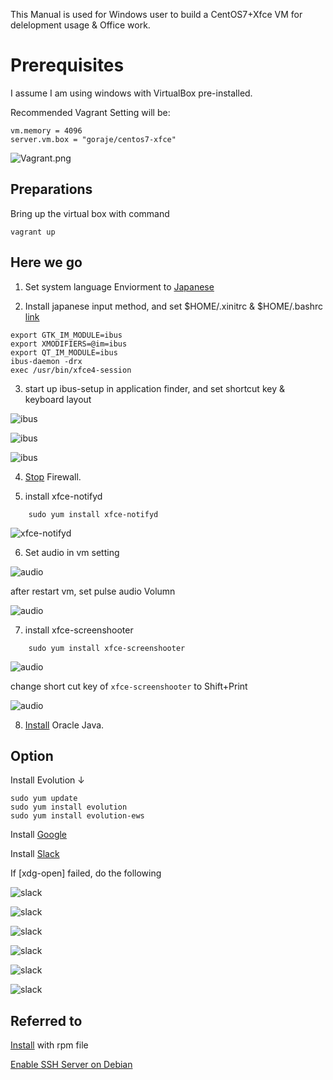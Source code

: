 This Manual is used for Windows user to build a CentOS7+Xfce VM for delelopment usage & Office work.

# Prerequisites

I assume I am using windows with VirtualBox pre-installed.

Recommended Vagrant Setting will be:

	vm.memory = 4096
	server.vm.box = "goraje/centos7-xfce"

![Vagrant.png](./img/0.Vagrant.png)

## Preparations

Bring up the virtual box with command

	vagrant up

## Here we go

 1. Set system language Enviorment to [Japanese](https://www.server-world.info/query?os=CentOS_7&p=japanese)
  
 2. Install japanese input method, and set $HOME/.xinitrc & $HOME/.bashrc [link](https://qiita.com/msakamoto_sf/items/bf2e37b22ae6694440c3#ibus-kkc-%E3%81%AE%E3%82%A4%E3%83%B3%E3%82%B9%E3%83%88%E3%83%BC%E3%83%AB)

```~/.xinitrc
export GTK_IM_MODULE=ibus
export XMODIFIERS=@im=ibus
export QT_IM_MODULE=ibus
ibus-daemon -drx
exec /usr/bin/xfce4-session
```
 
 3. start up ibus-setup in application finder, and set shortcut key & keyboard layout
 
 ![ibus](./img/ibus-setup-01.png)
 
 ![ibus](./img/ibus-setup-02.png)
  
 ![ibus](./img/ibus-setup-03.png)

 4. [Stop](https://qiita.com/kenjjiijjii/items/1057af2dddc34022b09e#%E3%82%B5%E3%83%BC%E3%83%93%E3%82%B9%E3%81%AE%E8%B5%B7%E5%8B%95%E5%81%9C%E6%AD%A2) Firewall.

 5. install xfce-notifyd
 
```
 	sudo yum install xfce-notifyd
```
 ![xfce-notifyd](./img/xfce-notifyd.png)

 6. Set audio in vm setting
 
 ![audio](./img/Audio1.png)
 
 after restart vm, set pulse audio Volumn
 
 ![audio](./img/Audio2.png)
 
 7.  install xfce-screenshooter

```
 	sudo yum install xfce-screenshooter
```
 ![audio](./img/screen-shooter1.png)
 
 change short cut key of `xfce-screenshooter` to Shift+Print
 
 ![audio](./img/screen-shooter2.png)
 
 8. [Install](https://phoenixnap.com/kb/install-java-on-centos#ftoc-heading-5) Oracle Java.
 

## Option

Install Evolution ↓

```
sudo yum update
sudo yum install evolution
sudo yum install evolution-ews
```

Install [Google](https://qiita.com/shadowhat/items/af6b973df43d75abfe8e)

Install [Slack](https://slack.com/intl/ja-jp/help/articles/212924728-Linux-%E7%89%88-Slack--%E3%83%99%E3%83%BC%E3%82%BF%E7%89%88--%E3%82%92%E3%83%80%E3%82%A6%E3%83%B3%E3%83%AD%E3%83%BC%E3%83%89%E3%81%99%E3%82%8B#fedora-1)

If [xdg-open] failed, do the following

![slack](./img/Slack1.png)

![slack](./img/Slack2.png)

![slack](./img/Slack3.png)

![slack](./img/Slack4.png)

![slack](./img/Slack5.png)

![slack](./img/Slack6.png)

## Referred to
[Install](https://www.atmarkit.co.jp/ait/articles/1609/13/news024.html) with rpm file

[Enable SSH Server on Debian](https://linuxhint.com/enable-ssh-server-debian/)

